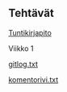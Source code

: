 ## Tehtävät
[Tuntikirjapito](https://github.com/lmunter/ot-harjoitustyo/blob/master/dokumentaatio/tuntikirjanpito.md)

Viikko 1

[gitlog.txt](https://github.com/lmunter/ot-harjoitustyo/blob/master/laskarit/viikko1/gitlog.txt)

[komentorivi.txt](https://github.com/lmunter/ot-harjoitustyo/blob/master/laskarit/viikko1/komentorivi.txt)


